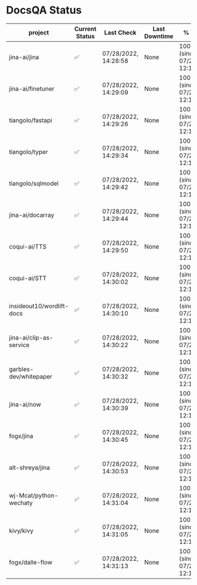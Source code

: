 # DocsQA Status

|         project         |Current Status|     Last Check     |Last Downtime|              % Uptime              |
|-------------------------|--------------|--------------------|-------------|------------------------------------|
|jina-ai/jina             |✅            |07/28/2022, 14:28:58|None         |100.000 (since 07/27/2022, 12:11:57)|
|jina-ai/finetuner        |✅            |07/28/2022, 14:29:09|None         |100.000 (since 07/27/2022, 12:11:57)|
|tiangolo/fastapi         |✅            |07/28/2022, 14:29:26|None         |100.000 (since 07/27/2022, 12:11:57)|
|tiangolo/typer           |✅            |07/28/2022, 14:29:34|None         |100.000 (since 07/27/2022, 12:11:57)|
|tiangolo/sqlmodel        |✅            |07/28/2022, 14:29:42|None         |100.000 (since 07/27/2022, 12:11:57)|
|jina-ai/docarray         |✅            |07/28/2022, 14:29:44|None         |100.000 (since 07/27/2022, 12:11:57)|
|coqui-ai/TTS             |✅            |07/28/2022, 14:29:50|None         |100.000 (since 07/27/2022, 12:11:57)|
|coqui-ai/STT             |✅            |07/28/2022, 14:30:02|None         |100.000 (since 07/27/2022, 12:11:57)|
|insideout10/wordlift-docs|✅            |07/28/2022, 14:30:10|None         |100.000 (since 07/27/2022, 12:11:57)|
|jina-ai/clip-as-service  |✅            |07/28/2022, 14:30:22|None         |100.000 (since 07/27/2022, 12:11:57)|
|garbles-dev/whitepaper   |✅            |07/28/2022, 14:30:32|None         |100.000 (since 07/27/2022, 12:11:57)|
|jina-ai/now              |✅            |07/28/2022, 14:30:39|None         |100.000 (since 07/27/2022, 12:11:57)|
|fogx/jina                |✅            |07/28/2022, 14:30:45|None         |100.000 (since 07/27/2022, 12:11:57)|
|alt-shreya/jina          |✅            |07/28/2022, 14:30:53|None         |100.000 (since 07/27/2022, 12:11:57)|
|wj-Mcat/python-wechaty   |✅            |07/28/2022, 14:31:04|None         |100.000 (since 07/27/2022, 12:11:57)|
|kivy/kivy                |✅            |07/28/2022, 14:31:05|None         |100.000 (since 07/27/2022, 12:11:57)|
|fogx/dalle-flow          |✅            |07/28/2022, 14:31:13|None         |100.000 (since 07/27/2022, 12:11:57)|
